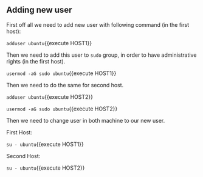 ## Adding new user

First off all we need to add new user with following command (in the first host):

`adduser ubuntu`{{execute HOST1}}

Then we need to add this user to `sudo` group, in order to have administrative rights (in the first host).

`usermod -aG sudo ubuntu`{{execute HOST1}}

Then we need to do the same for second host.

`adduser ubuntu`{{execute HOST2}}

`usermod -aG sudo ubuntu`{{execute HOST2}}

Then we need to change user in both machine to our new user.

First Host:

`su - ubuntu`{{execute HOST1}}

Second Host:

`su - ubuntu`{{execute HOST2}}